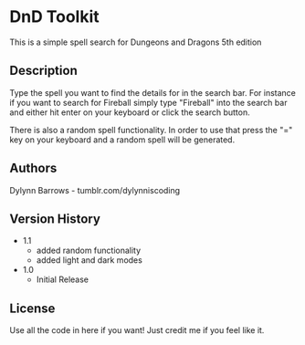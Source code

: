 # DnD Toolkit

This is a simple spell search for Dungeons and Dragons 5th edition

## Description

Type the spell you want to find the details for in the search bar. For instance if you want to search for Fireball simply type "Fireball" into the search bar and either hit enter on your keyboard or click the search button. 

There is also a random spell functionality. In order to use that press the "=" key on your keyboard and a random spell will be generated.


## Authors

Dylynn Barrows - tumblr.com/dylynniscoding

## Version History

* 1.1
    * added random functionality 
    * added light and dark modes
* 1.0
    * Initial Release

## License

Use all the code in here if you want! Just credit me if you feel like it.